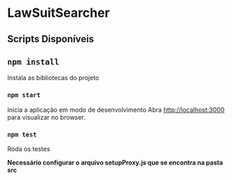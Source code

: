 # LawSuitSearcher

## Scripts Disponíveis

## `npm install`

Instala as bibliotecas do projeto

### `npm start`

Inicia a aplicação em modo de desenvolvimento
Abra [http://localhost:3000](http://localhost:3000) para visualizar no browser.

### `npm test`

Roda os testes

**Necessário configurar o arquivo setupProxy.js  que se encontra na pasta src**
